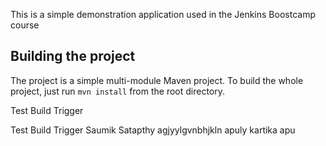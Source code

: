 This is a simple demonstration application used in the Jenkins Boostcamp course

## Building the project

The project is a simple multi-module Maven project. To build the whole project, just run `mvn install` from the root directory.

Test Build Trigger

Test Build Trigger
Saumik Satapthy
agjyylgvnbhjkln
apuly
kartika apu
